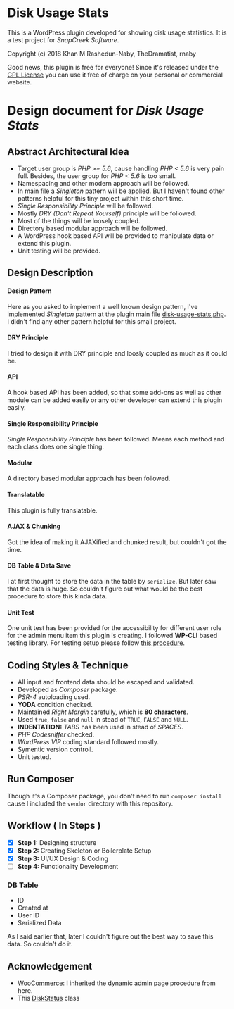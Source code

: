 # Disk Usage Stats
This is a WordPress plugin developed for showing disk usage statistics. It is a test project for *SnapCreek Software*.

Copyright (c) 2018 Khan M Rashedun-Naby, TheDramatist, rnaby

Good news, this plugin is free for everyone! Since it's released under the [GPL License](LICENSE) you can use it free of charge on your personal or commercial website.

# Design document for *Disk Usage Stats*

## Abstract Architectural Idea
- ‎Target user group is *PHP >= 5.6*, cause handling *PHP < 5.6* is very pain full. Besides, the user group for *PHP < 5.6* is too small.
- ‎Namespacing and other modern approach will be followed.
- ‎In main file a *Singleton* pattern will be applied. But I haven't found other patterns helpful for this tiny project within this short time.
- ‎*Single Responsibility Principle* will be followed.
- Mostly *DRY (Don't Repeat Yourself)* principle will be followed.
- Most of the things will be loosely coupled.
- ‎Directory based modular approach will be followed.
- ‎A WordPress hook based API will be provided to manipulate data or extend this plugin.
- ‎Unit testing will be provided.

## Design Description
#### Design Pattern
Here as you asked to implement a well known design pattern, I've implemented *Singleton* pattern at the plugin main file [disk-usage-stats.php](disk-usage-stats.php). I didn't find any other pattern helpful for this small project.
#### DRY Principle
I tried to design it with DRY principle and loosly coupled as much as it could be. 

#### API
A hook based API has been added, so that some add-ons as well as other module can be added easily or any other developer can extend this plugin easily.
#### Single Responsibility Principle
*Single Responsibility Principle* has been followed. Means each method and each class does one single thing.
#### Modular
A directory based modular approach has been followed.
#### Translatable
This plugin is fully translatable.

#### AJAX & Chunking
Got the idea of making it AJAXified and chunked result, but couldn't got the time.

#### DB Table & Data Save
I at first thought to store the data in the table by `serialize`. But later saw that the data is huge. So couldn't figure out what would be the best procedure to store this kinda data.

#### Unit Test
One unit test has been provided for the accessibility for different user role for the admin menu item this plugin is creating. I followed **WP-CLI** based testing library. For testing setup please follow [this procedure](https://make.wordpress.org/cli/handbook/plugin-unit-tests/). 

## Coding Styles & Technique
- All input and frontend data should be escaped and validated.
- Developed as *Composer* package.
- *PSR-4* autoloading used.
- **YODA** condition checked.
- Maintained *Right Margin* carefully, which is **80 characters**.
- Used `true`, `false` and `null` in stead of `TRUE`, `FALSE` and `NULL`.
- **INDENTATION:** *TABS* has been used in stead of *SPACES*.
- *PHP Codesniffer* checked.
- *WordPress VIP* coding standard followed mostly.
- Symentic version controll.
- Unit tested.

## Run Composer
Though it's a Composer package, you don't need to run `composer install` cause I included the `vendor` directory with this repository. 

## Workflow ( In Steps )
- [x] **Step 1:** Designing structure
- [x] **Step 2:** Creating Skeleton or Boilerplate Setup
- [x] **Step 3:** UI/UX Design & Coding
- [ ] **Step 4:** Functionality Development

### DB Table
- ID
- Created at
- User ID
- Serialized Data

As I said earlier that, later I couldn't figure out the best way to save this data. So couldn't do it.

## Acknowledgement

- [WooCommerce](https://github.com/woocommerce/woocommerce): I inherited the dynamic admin page procedure from here. 
- This [DiskStatus](http://pmav.eu/stuff/php-disk-status/source.html) class
